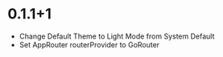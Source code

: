 # 0.1.1+1

- Change Default Theme to Light Mode from System Default
- Set AppRouter routerProvider to GoRouter
